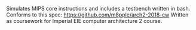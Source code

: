 Simulates MIPS core instructions and includes a testbench written in bash.
Conforms to this spec:
https://github.com/m8pple/arch2-2018-cw
Written as coursework for Imperial EIE computer architecture 2 course.
